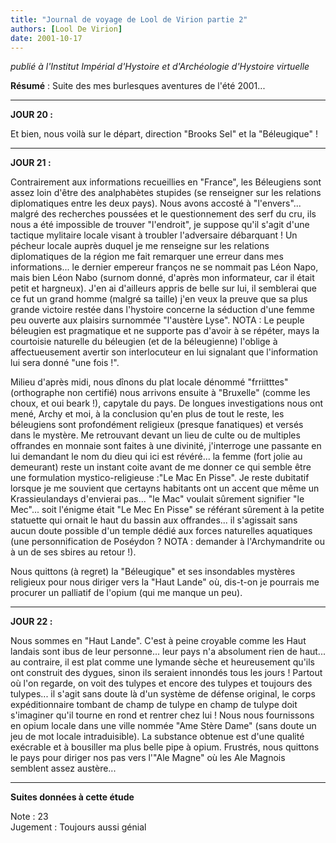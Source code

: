 ```yaml
---
title: "Journal de voyage de Lool de Virion partie 2"
authors: [Lool De Virion]
date: 2001-10-17
---
```


_publié à l'Institut Impérial d'Hystoire et d'Archéologie d'Hystoire virtuelle_

**Résumé** : Suite des mes burlesques aventures de l'été 2001...

---

**JOUR 20 :**

Et bien, nous voilà sur le départ, direction "Brooks Sel" et la "Béleugique" !

---

**JOUR 21 :**

Contrairement aux informations recueillies en "France", les Béleugiens sont assez loin d'être des analphabètes stupides (se renseigner sur les relations diplomatiques entre les deux pays). Nous avons accosté à "l'envers"... malgré des recherches poussées et le questionnement des serf du cru, ils nous a été impossible de trouver "l'endroit", je suppose qu'il s'agit d'une tactique mylitaire locale visant à troubler l'adversaire débarquant ! Un pécheur locale auprès duquel je me renseigne sur les relations diplomatiques de la région me fait remarquer une erreur dans mes informations... le dernier empereur franços ne se nommait pas Léon Napo, mais bien Léon Nabo (surnom donné, d'après mon informateur, car il était petit et hargneux). J'en ai d'ailleurs appris de belle sur lui, il semblerai que ce fut un grand homme (malgré sa taille) j'en veux la preuve que sa plus grande victoire restée dans l'hystoire concerne la séduction d'une femme peu ouverte aux plaisirs surnommée "l'austère Lyse". NOTA : Le peuple béleugien est pragmatique et ne supporte pas d'avoir à se répéter, mays la courtoisie naturelle du béleugien (et de la béleugienne) l'oblige à affectueusement avertir son interlocuteur en lui signalant que l'information lui sera donné "une fois !".

Milieu d'après midi, nous dînons du plat locale dénommé "frriitttes" (orthographe non certifié) nous arrivons ensuite à "Bruxelle" (comme les choux, et oui beark !), capytale du pays. De longues investigations nous ont mené, Archy et moi, à la conclusion qu'en plus de tout le reste, les béleugiens sont profondément religieux (presque fanatiques) et versés dans le mystère. Me retrouvant devant un lieu de culte ou de multiples offrandes en monnaie sont faites à une divinité, j'interroge une passante en lui demandant le nom du dieu qui ici est révéré... la femme (fort jolie au demeurant) reste un instant coite avant de me donner ce qui semble être une formulation mystico-religieuse :"Le Mac En Pisse". Je reste dubitatif lorsque je me souvient que certayns habitants ont un accent que même un Krassieulandays d'envierai pas... "le Mac" voulait sûrement signifier "le Mec"... soit l'énigme était "Le Mec En Pisse" se référant sûrement à la petite statuette qui ornait le haut du bassin aux offrandes... il s'agissait sans aucun doute possible d'un temple dédié aux forces naturelles aquatiques (une personnification de Poséydon ? NOTA : demander à l'Archymandrite ou à un de ses sbires au retour !).

Nous quittons (à regret) la "Béleugique" et ses insondables mystères religieux pour nous diriger vers la "Haut Lande" où, dis-t-on je pourrais me procurer un palliatif de l'opium (qui me manque un peu).

---

**JOUR 22 :**

Nous sommes en "Haut Lande". C'est à peine croyable comme les Haut landais sont ibus de leur personne... leur pays n'a absolument rien de haut... au contraire, il est plat comme une lymande sèche et heureusement qu'ils ont construit des dygues, sinon ils seraient innondés tous les jours ! Partout où l'on regarde, on voit des tulypes et encore des tulypes et toujours des tulypes... il s'agit sans doute là d'un système de défense original, le corps expéditionnaire tombant de champ de tulype en champ de tulype doit s'imaginer qu'il tourne en rond et rentrer chez lui ! Nous nous fournissons en opium locale dans une ville nommée "Ame Stère Dame" (sans doute un jeu de mot locale intraduisible). La substance obtenue est d'une qualité exécrable et à bousiller ma plus belle pipe à opium. Frustrés, nous quittons le pays pour diriger nos pas vers l'"Ale Magne" où les Ale Magnois semblent assez austère...

---

**Suites données à cette étude**

Note : 23  
Jugement : Toujours aussi génial 
